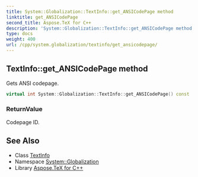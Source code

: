 ```yaml
---
title: System::Globalization::TextInfo::get_ANSICodePage method
linktitle: get_ANSICodePage
second_title: Aspose.TeX for C++
description: 'System::Globalization::TextInfo::get_ANSICodePage method. Gets ANSI codepage in C++.'
type: docs
weight: 400
url: /cpp/system.globalization/textinfo/get_ansicodepage/
---
```

## TextInfo::get_ANSICodePage method


Gets ANSI codepage.

```cpp
virtual int System::Globalization::TextInfo::get_ANSICodePage() const
```


### ReturnValue

Codepage ID.

## See Also

* Class [TextInfo](../)
* Namespace [System::Globalization](../../)
* Library [Aspose.TeX for C++](../../../)
